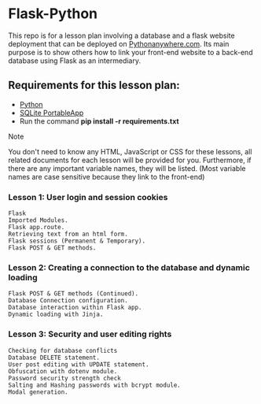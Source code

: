 # Flask-Python
This repo is for a lesson plan involving a database and a flask website deployment that can be deployed on [Pythonanywhere.com](https://www.pythonanywhere.com).
Its main purpose is to show others how to link your front-end website to a back-end database using Flask as an intermediary.

## Requirements for this lesson plan:
- [Python](https://www.python.org/downloads/)
- [SQLite PortableApp](https://sqlitebrowser.org/dl/)
- Run the command **pip install -r requirements.txt**

>[!NOTE]
> You don't need to know any HTML, JavaScript or CSS for these lessons, all related documents for each lesson will be provided for you. Furthermore, if there are any important variable names, they will be listed. (Most variable names are case sensitive because they link to the front-end)


### Lesson 1: User login and session cookies
```
Flask
Imported Modules.
Flask app.route.
Retrieving text from an html form.
Flask sessions (Permanent & Temporary).
Flask POST & GET methods.
```
### Lesson 2: Creating a connection to the database and dynamic loading
```
Flask POST & GET methods (Continued).
Database Connection configuration.
Database interaction within Flask app.
Dynamic loading with Jinja.
```
### Lesson 3: Security and user editing rights
```
Checking for database conflicts
Database DELETE statement.
User post editing with UPDATE statement.
Obfuscation with dotenv module.
Password security strength check
Salting and Hashing passwords with bcrypt module.
Modal generation.
```
